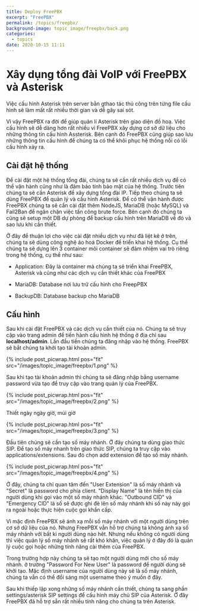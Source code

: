 ```yaml
---
title: Deploy FreePBX
excerpt: "FreePBX"
permalink: /topics/freepbx/
background-image: topic_image/freepbx/back.png
categories:
  - topics
date: 2020-10-15 11:11
---
```



# Xây dụng tổng đài VoIP với FreePBX và Asterisk

Việc cấu hình Asterisk trên server bằn gthao tác thủ công trên từng file cấu hình sẽ làm mất rất nhiều thời gian và dễ gây sai sót. 

Vì vậy FreePBX ra đời để giúp quản lí Asterisk trên giao diện đồ hoạ. Việc cấu hình sẽ dễ dàng hơn rất nhiều vì FreePBX xây dựng cơ sở dữ liệu cho những thông tin cấu hình Assterisk. Bên cạnh đó FreePBX cũng giúp sao lưu những thông tin cấu hình để chúng ta có thể khôi phục hệ thống nỗi có lỗi cấu hình xảy ra. 

## Cài đặt hệ thống

Để cài đặt một hệ thống tổng đài, chúng ta sẽ cần rất nhiều dịch vụ để có thể vận hành cũng như là đảm bảo tính bảo mật của hệ thống. Trước tiên chúng ta sẽ cần Asterísk để xây dựng tổng đài IP. Tiếp theo chúng ta sẽ dùng FreePBX để quản lý và cấu hình Asterisk. Để có thể vận hành được FreePBX chúng ta sẽ cần cài đặt thêm NodeJS, MariaDB (hoặc MySQL) và Fail2Ban để ngăn chặn việc tấn công brute force. Bên cạnh đó chúng ta cũng sẽ setup một DB dự phòng để backup cấu hình trên MariaDB về đó và sao lưu khi cần thiết.

Ở đây để thuận lợi cho việc cài đặt nhiều dịch vụ như đã liệt kê ở trên, chúng ta sẽ dùng công nghệ ảo hoá Docker để triển khai hệ thống. Cụ thể chúng ta sẽ dựng lên 3 container môi container sẽ đảm nhiệm vai trò riêng trong hệ thống, cụ thể như sau: 

- Application: Đây là container mà chúng ta sẽ triển khai FreePBX, Asterisk và cũng như các dịch vụ cần thiết khác của FreePBX

- MariaDB: Database nơi lưu trữ cấu hình cho FreepPBX

- BackupDB: Database backup cho MariaDB


## Cấu hình

Sau khi cài đặt FreePBX và các dịch vụ cần thiết của nó. Chúng ta sẽ truy cập vào trang admin để tiến hành cấu hình hệ thống ở địa chỉ sau **localhost/admin**.
Lần đầu tiền chúng ta đăng nhập vào hệ thống. FreePBX sẽ bắt chúng ta khởi tạo tài khoản admin.

{% include post_picwrap.html pos="fit" src="/images/topic_image/freepbx/1.png" %}

Sau khi tạo tài khoản admin thì chúng ta sẽ đăng nhập bằng username password vừa tạo để truy cập vào trang quản lý của FreePBX.

{% include post_picwrap.html pos="fit" src="/images/topic_image/freepbx/2.png" %}

Thiết ngày ngày giờ, múi giờ

{% include post_picwrap.html pos="fit" src="/images/topic_image/freepbx/3.png" %}


Đầu tiên chúng sẽ cần tạo số máy nhánh. Ở đây chúng ta dùng giao thức SIP. Để tạo số máy nhanh trên giao thức SIP, chúng ta truy cập vào applications/extensions. Sau đó chọn add extension để tạo số máy nhánh. 


{% include post_picwrap.html pos="fit" src="/images/topic_image/freepbx/4.png" %}

Ở đây, chúng ta chỉ quan tâm đến "User Extension" là số máy nhánh và "Secret" là password cho phía client. "Display Name" là tên hiển thị của người dùng khi gọi vào một số máy nhánh khác. "Outbound CID" và "Emergency CID" là số sẽ được ghi đè lên số máy nhánh khi số này này gọi ra ngoài hoặc thực hiện cuộc gọi khẩn cấp.

Vì mặc định FreePBX sẽ ánh xạ mỗi số máy nhánh với một người dùng trên cơ sở dữ liệu của nó. Nhưng FreePBX vẫn hỗ trợ chúng ta không ánh xạ số máy nhánh với bất kì người dùng nào hêt. Nhưng nếu không có người dùng thì việc quản lý số máy nhánh sẽ rất khó khăn, việc quản lý ở đây đó là quản lý cuộc gọi hoặc những tính năng cài thêm của FreePBX. 

Trong trường hợp này chúng ta sẽ tạo một người dùng mới cho số máy nhánh. ở trường "Password For New User" là password để người dùng sẽ khởi tạo. Mặc định username của người dùng này sẽ là số máy nhánh, chúng ta vẫn có thể đổi sáng một username theo ý muốn ở đây. 

Sau khi thiếp lập xong những số máy nhánh cần thiết, chúng ta sang phần settings/asterisk SIP settings để cấu hình máy chủ SIP của Asterisk. Ở đây FreePBX đã hỗ trợ sẵn rất nhiều tính năng cho chúng ta trên Asterisk.  
